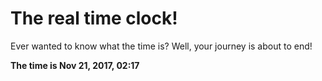# The real time clock!

Ever wanted to know what the time is? Well, your journey is about to end!

**The time is Nov 21, 2017, 02:17**
